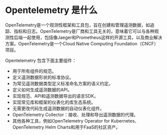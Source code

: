 # Opentelemetry 是什么

OpenTelemetry是一个观测性框架和工具包，旨在创建和管理遥测数据，如追踪、指标和日志。OpenTelemetry是厂商和工具无关的，意味着它可以与各种观测性后端一起使用，包括像Jaeger和Prometheus这样的开源工具，以及商业解决方案。OpenTelemetry是一个Cloud Native Computing Foundation（CNCF）项目。

Opentelemetry 包含下面主要组件：

- 用于所有组件的规范。
- 定义遥测数据形状的标准协议。
- 为常见遥测数据类型定义标准命名方案的语义约定。
- 定义如何生成遥测数据的API。
- 实现规范、API和遥测数据导出的语言SDK。
- 实现常见库和框架的仪表化的库生态系统。
- 无需更改代码生成遥测数据的自动仪表化组件。
- OpenTelemetry Collector：接收、处理和导出遥测数据的代理。
- 其他各种工具，例如OpenTelemetry Operator for Kubernetes、OpenTelemetry Helm Charts和用于FaaS的社区资产。